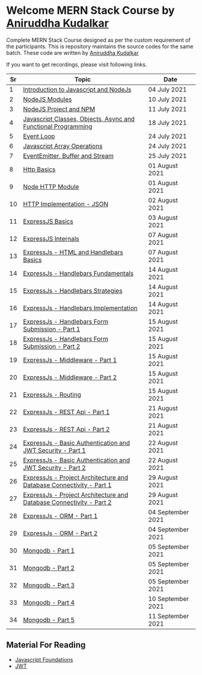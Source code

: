 # Welcome MERN Stack Course by [Aniruddha Kudalkar](https://aniruddhakudalkar.com) 

Complete MERN Stack Course designed as per the custom requirement of the participants. This is repository maintains the source codes for the same batch. These code are written by [Aniruddha Kudalkar](https://aniruddhakudalkar.com) 

If you want to get recordings, please visit following links.

| Sr | Topic | Date |
| --- | --- | --- |
| 1 | [Introduction to Javascript and NodeJs](https://youtu.be/e-QRf5arhGQ) | 04 July 2021 |
| 2 | [NodeJS Modules](https://youtu.be/Hj-y5aFaqO4) | 10 July 2021 |
| 3 | [NodeJS Project and NPM](https://youtu.be/GVALzhAFL0o) | 11 July 2021 |
| 4 | [Javascript Classes, Objects, Async and Functional Programming](https://youtu.be/Xz68D3_SUuo) | 18 July 2021 |
| 5 | [Event Loop](https://youtu.be/nDA813nplZ0) | 24 July 2021 |
| 6 | [Javascript Array Operations](https://youtu.be/KUHW1JlRNg0) | 24 July 2021 |
| 7 | [EventEmitter, Buffer and Stream](https://youtu.be/Avrzvm9na_Q) | 25 July 2021 |
| 8 | [Http Basics](https://youtu.be/NBTXnnA4eMw) | 01 August 2021 |
| 9 | [Node HTTP Module](https://youtu.be/EJHtMUGcFY4) | 01 August 2021 |
| 10 | [HTTP Implementation - JSON](https://youtu.be/Bo0RYW61zmg) | 02 August 2021 |
| 11 | [ExpressJS Basics](https://youtu.be/jAFGM1_sSPE) | 03 August 2021 |
| 12 | [ExpressJS Internals](https://youtu.be/kJt8o9fgVhE) | 07 August 2021 |
| 13 | [ExpressJs - HTML and Handlebars Basics](https://youtu.be/_i_cDlt8iQE) | 07 August 2021 |
| 14 | [ExpressJs - Handlebars Fundamentals](https://youtu.be/e6o6yWJWeEU) | 14 August 2021 |
| 15 | [ExpressJs - Handlebars Strategies](https://youtu.be/Vawi7Yp_Sfo) | 14 August 2021 |
| 16 | [ExpressJs - Handlebars Implementation](https://youtu.be/cZSw0bP2YiU) | 14 August 2021 |
| 17 | [ExpressJs - Handlebars Form Submission - Part 1](https://youtu.be/cU0wtoSDInA) | 15 August 2021 |
| 18 | [ExpressJs - Handlebars Form Submission - Part 2](https://youtu.be/nYrH-cVkFDs) | 15 August 2021 |
| 19 | [ExpressJs - Middleware - Part 1](https://youtu.be/sur-vR4FnLs) | 15 August 2021 |
| 20 | [ExpressJs - Middleware - Part 2](https://youtu.be/5pLW4LFg2Mw) | 15 August 2021 |
| 21 | [ExpressJs - Routing](https://youtu.be/LQcHckshpfw) | 15 August 2021 |
| 22 | [ExpressJs - REST Api - Part 1](https://youtu.be/TIYd3l4-vbQ) | 21 August 2021 |
| 23 | [ExpressJs - REST Api - Part 2](https://youtu.be/nO8a7QZF1Ro) | 21 August 2021 |
| 24 | [ExpressJs - Basic Authentication and JWT Security - Part 1](https://youtu.be/Y3GU1eidQPQ) | 22 August 2021 |
| 25 | [ExpressJs - Basic Authentication and JWT Security - Part 2](https://youtu.be/GEe7TiArsVk) | 22 August 2021 |
| 26 | [ExpressJs - Project Architecture and Database Connectivity - Part 1](https://youtu.be/v7b_wYmouik) | 29 August 2021 |
| 27 | [ExpressJs - Project Architecture and Database Connectivity - Part 2](https://youtu.be/fbDNJAs96Jk) | 29 August 2021 |
| 28 | [ExpressJs - ORM - Part 1](https://youtu.be/GAWPrZ2te80) | 04 September 2021 |
| 29 | [ExpressJs - ORM - Part 2](https://youtu.be/PdSNBXSwjLw) | 04 September 2021 |
| 30 | [Mongodb - Part 1](https://youtu.be/6-D-t7sJY1s) | 05 September 2021 |
| 31 | [Mongodb - Part 2](https://youtu.be/-W6hsrSFliE) | 05 September 2021 |
| 32 | [Mongodb - Part 3](https://youtu.be/0E1AWhdKhqQ) | 05 September 2021 |
| 33 | [Mongodb - Part 4](https://youtu.be/1pzc00ZPDAQ) | 10 September 2021 |
| 34 | [Mongodb - Part 5](https://youtu.be/JucMEyIuWhw) | 11 September 2021 |

## Material For Reading
- [Javascript Foundations](https://developer.mozilla.org/en-US/docs/Web/JavaScript)
- [JWT](https://jwt.io/) 
